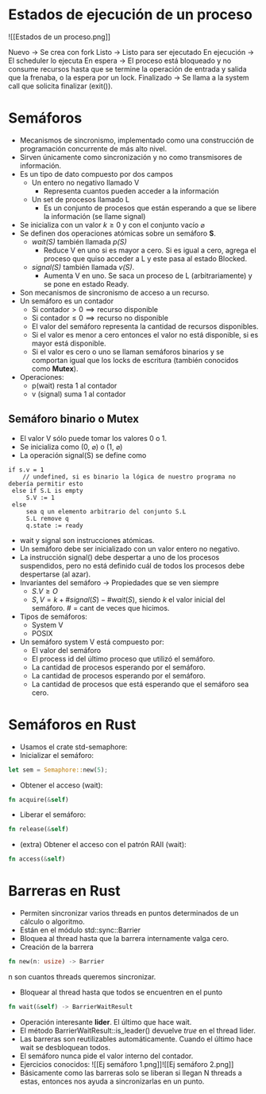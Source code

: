 # Estados de ejecución de un proceso

![[Estados de un proceso.png]]

Nuevo -> Se crea con fork
Listo -> Listo para ser ejecutado
En ejecución -> El scheduler lo ejecuta
En espera -> El proceso está bloqueado y no consume recursos hasta que se termine la operación de entrada y salida que la frenaba, o la espera por un lock.
Finalizado -> Se llama a la system call que solicita finalizar (exit()). 

# Semáforos
- Mecanismos de sincronismo, implementado como una construcción de programación concurrente de más alto nivel.
- Sirven únicamente como sincronización y no como transmisores de información.
- Es un tipo de dato compuesto por dos campos
	- Un entero no negativo llamado V
		- Representa cuantos pueden acceder a la información
	- Un set de procesos llamado L
		- Es un conjunto de procesos que están esperando a que se libere la información (se llame signal)
- Se inicializa con un valor $k \ge 0$ y con el conjunto vacío $\varnothing$ 
- Se definen dos operaciones atómicas sobre un semáforo **S**.
	- *wait(S)* también llamada *p(S)*
		- Reduce V en uno si es mayor a cero. Si es igual a cero, agrega el proceso que quiso acceder a L y este pasa al estado Blocked.
	- *signal(S)* también llamada *v(S)*.
		- Aumenta V en uno. Se saca un proceso de L (arbitrariamente) y se pone en estado Ready.
- Son mecanismos de sincronismo de acceso a un recurso.
- Un semáforo es un contador
	- Si $\text{contador} > 0 \implies \text{recurso disponible}$
	- Si $\text{contador} \le 0 \implies \text{recurso no disponible}$ 
	- El valor del semáforo representa la cantidad de recursos disponibles.
	- Si el valor es menor a cero entonces el valor no está disponible, si es mayor está disponible.
	- Si el valor es cero o uno se llaman semáforos binarios y se comportan igual que los locks de escritura (también conocidos como **Mutex**).
- Operaciones:
	- p(wait) resta 1 al contador
	- v (signal) suma 1 al contador
## Semáforo binario o Mutex

- El valor V sólo puede tomar los valores 0 o 1.
- Se inicializa como (0, $\varnothing$) o (1, $\varnothing$)
- La operación signal(S) se define como
```
if s.v = 1
	// undefined, si es binario la lógica de nuestro programa no debería permitir esto
 else if S.L is empty
	 S.V := 1
 else 
	 sea q un elemento arbitrario del conjunto S.L
	 S.L remove q
	 q.state := ready
```

- wait y signal son instrucciones atómicas.
- Un semáforo debe ser inicializado con un valor entero no negativo.
- La instrucción signal() debe despertar a uno de los procesos suspendidos, pero no está definido cuál de todos los procesos debe despertarse (al azar).
- Invariantes del semáforo -> Propiedades que se ven siempre
	- $S.V \ge O$
	- $S,V = k + \#signal(S) - \#wait(S)$, siendo *k* el valor inicial del semáforo. # = cant de veces que hicimos.
- Tipos de semáforos:
	- System V
	- POSIX
- Un semáforo system V está compuesto por:
	- El valor del semáforo
	- El process id del último proceso que utilizó el semáforo.
	- La cantidad de procesos esperando por el semáforo.
	- La cantidad de procesos esperando por el semáforo.
	- La cantidad de procesos que está esperando que el semáforo sea cero.

# Semáforos en Rust

- Usamos el crate std-semaphore:
- Inicializar el semáforo:
```rust
let sem = Semaphore::new(5);
```
- Obtener el acceso (wait):
```rust
fn acquire(&self)
```
- Liberar el semáforo:
```rust
fn release(&self)
```
- (extra) Obtener el acceso con el patrón RAII (wait):
```rust
fn access(&self)
```

# Barreras en Rust

- Permiten sincronizar varios threads en puntos determinados de un cálculo o algoritmo.
- Están en el módulo std::sync::Barrier
- Bloquea al thread hasta que la barrera internamente valga cero.
- Creación de la barrera
```rust
fn new(n: usize) -> Barrier
```
n son cuantos threads queremos sincronizar.
- Bloquear al thread hasta que todos se encuentren en el punto
```rust
fn wait(&self) -> BarrierWaitResult
```
- Operación interesante **lider**. El último que hace wait. 
- El método BarrierWaitResult::is_leader() devuelve *true* en el thread lider.
- Las barreras son reutilizables automáticamente. Cuando el último hace wait se desbloquean todos.
- El semáforo nunca pide el valor interno del contador.
- Ejercicios conocidos:
![[Ej semáforo 1.png]]![[Ej semáforo 2.png]]
- Básicamente como las barreras solo se liberan si llegan N threads a estas, entonces nos ayuda a sincronizarlas en un punto.